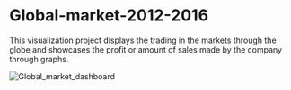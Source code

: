 # Global-market-2012-2016
This visualization project displays the trading in the markets through the globe and showcases the profit or amount of sales made by the company through graphs.


![Global_market_dashboard](https://user-images.githubusercontent.com/106678356/218094953-3780c625-f506-45ac-9377-84e39e3cefbc.png)
